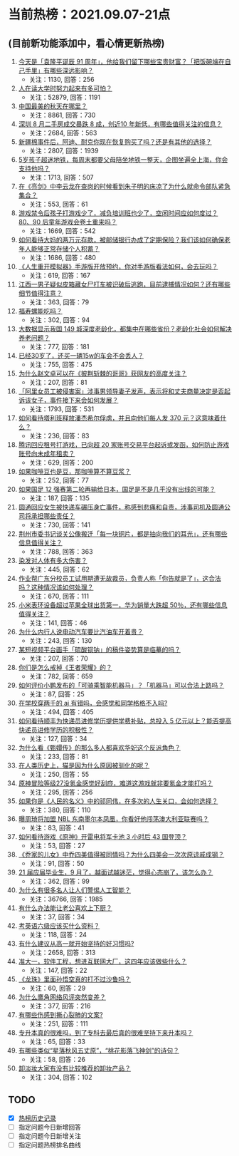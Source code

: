 # 当前热榜：2021.09.07-21点
## (目前新功能添加中，看心情更新热榜)
1. [今天是「袁隆平诞辰 91 周年」，他给我们留下哪些宝贵财富？「把饭碗端在自己手里」有哪些深远影响？](https://www.zhihu.com/question/485193733)
    * 关注：1130, 回答：256
2. [人在读大学时努力起来有多可怕？](https://www.zhihu.com/question/304422827)
    * 关注：52879, 回答：1191
3. [中国最美的秋天在哪里？](https://www.zhihu.com/question/25516962)
    * 关注：8861, 回答：730
4. [深圳 8 月二手房成交暴跌 8 成，创近10 年新低，有哪些值得关注的信息？](https://www.zhihu.com/question/484707070)
    * 关注：2684, 回答：563
5. [新疆棉事件后，阿迪、耐克你现在恢复购买了吗？还是有其他的选择？](https://www.zhihu.com/question/465033483)
    * 关注：2807, 回答：1939
6. [5岁孩子超迷地铁，每周末都要父母陪坐地铁一整天，企图坐遍全上海，你会支持他吗？](https://www.zhihu.com/question/484372748)
    * 关注：1713, 回答：507
7. [在《亮剑》中李云龙在查岗的时候看到朱子明的床凉了为什么就命令部队紧急集合？](https://www.zhihu.com/question/348869509)
    * 关注：553, 回答：61
8. [游戏禁令后孩子打游戏少了，减负培训班也少了，空闲时间应如何度过？ 80、90 后童年游戏会卷土重来吗？](https://www.zhihu.com/question/485051536)
    * 关注：1669, 回答：542
9. [如何看待大妈的两万元存款，被邮储银行办成了定期保险？我们该如何确保老年人能够正常存储个人积蓄？](https://www.zhihu.com/question/484566930)
    * 关注：1686, 回答：480
10. [《人生重开模拟器》手游版开放预约，你对手游版看法如何，会去玩吗？](https://www.zhihu.com/question/485231623)
    * 关注：619, 回答：167
11. [江西一男子疑似皮箱藏女尸打车被识破后逃跑，目前逮捕情况如何？还有哪些细节值得注意？](https://www.zhihu.com/question/485333193)
    * 关注：363, 回答：79
12. [福寿螺能吃吗？](https://www.zhihu.com/question/50267388)
    * 关注：302, 回答：94
13. [大数据显示我国 149 城深度老龄化，都集中在哪些省份？老龄化社会如何解决养老问题？](https://www.zhihu.com/question/484982858)
    * 关注：777, 回答：181
14. [已经30岁了，还买一辆15w的车会不会丢人？](https://www.zhihu.com/question/484218237)
    * 关注：755, 回答：475
15. [为什么赵文卓可以在《披荆斩棘的哥哥》获网友的高度关注？](https://www.zhihu.com/question/483432914)
    * 关注：207, 回答：81
16. [「阿里女员工被侵害案」涉事男领导妻子发声，表示将和丈夫商量决定是否起诉该女子，事件接下来会如何发展？](https://www.zhihu.com/question/485195286)
    * 关注：1793, 回答：531
17. [如何看待塔利班释放潘杰希尔俘虏，并且向他们每人发 370 元？这意味着什么？](https://www.zhihu.com/question/485209591)
    * 关注：236, 回答：83
18. [腾讯回应租号打游戏，已向超 20 家账号交易平台起诉或发函，如何防止游戏账号向未成年租卖？](https://www.zhihu.com/question/485199096)
    * 关注：629, 回答：200
19. [如果咖啡豆也是豆，那咖啡算不算豆浆？](https://www.zhihu.com/question/483758716)
    * 关注：252, 回答：77
20. [如果国足 12 强赛第二轮再输给日本，国足是不是几乎没有出线的可能？](https://www.zhihu.com/question/484874590)
    * 关注：187, 回答：135
21. [圆通回应女生被快递车碾压身亡事件，称感到悲痛和自责，涉事司机及圆通公司将承担哪些责任？](https://www.zhihu.com/question/485222103)
    * 关注：730, 回答：141
22. [荆州市委书记谈关公像搬迁「每一块铜片，都是抽向我们的耳光」，还有哪些信息值得关注？](https://www.zhihu.com/question/485228372)
    * 关注：788, 回答：363
23. [染发对人体有多大伤害？](https://www.zhihu.com/question/295486674)
    * 关注：445, 回答：62
24. [作业帮广东分校员工试用期遭无故裁员，负责人称「你告就是了」，这合法吗？这种情况该如何处理？](https://www.zhihu.com/question/485248419)
    * 关注：670, 回答：111
25. [小米表环设备超过苹果全球出货第一，华为销量大跌超 50％，还有哪些信息值得关注？](https://www.zhihu.com/question/484683869)
    * 关注：141, 回答：46
26. [为什么内行人说电动汽车要比汽油车开着贵？](https://www.zhihu.com/question/473523126)
    * 关注：243, 回答：130
27. [某短视频平台画手「硫酸钡钠」的稿件姿势算是临摹的吗？](https://www.zhihu.com/question/484882259)
    * 关注：207, 回答：70
28. [你们是怎么戒掉《王者荣耀》的？](https://www.zhihu.com/question/457993130)
    * 关注：782, 回答：659
29. [如何评价小鹏发布的「可骑乘智能机器马」？「机器马」可以合法上路吗？](https://www.zhihu.com/question/485255102)
    * 关注：87, 回答：25
30. [在学校穿两千的 aj 有错吗，会感觉和同学格格不入吗?](https://www.zhihu.com/question/481750173)
    * 关注：494, 回答：405
31. [如何看待顺丰为快递员进修学历提供学费补贴，总投入 5 亿元以上？能否提高快递员进修学历的积极性？](https://www.zhihu.com/question/485204270)
    * 关注：127, 回答：34
32. [为什么看《甄嬛传》的那么多人都喜欢华妃这个反派角色？](https://www.zhihu.com/question/24823315)
    * 关注：233, 回答：81
33. [在人类历史上，猫是因为什么原因被驯化的呢？](https://www.zhihu.com/question/399880441)
    * 关注：250, 回答：55
34. [原神冒险等级27没氪金感觉好刮痧，难道这游戏就非要氪金才能打吗？](https://www.zhihu.com/question/484326434)
    * 关注：295, 回答：256
35. [如果你是《人民的名义》中的祁同伟，在多次的人生关口，会如何选择？](https://www.zhihu.com/question/378595010)
    * 关注：380, 回答：110
36. [曝周琦将加盟 NBL 东南墨尔本凤凰，你看好他闯荡澳大利亚联赛吗？](https://www.zhihu.com/question/485130832)
    * 关注：83, 回答：41
37. [如何看待游戏《原神》开雷电将军卡池 3 小时后 43 国登顶？](https://www.zhihu.com/question/484478612)
    * 关注：53, 回答：27
38. [《乔家的儿女》中乔四美值得被同情吗？为什么四美会一次次原谅戚成钢？](https://www.zhihu.com/question/484600151)
    * 关注：91, 回答：50
39. [21 届应届毕业生，9 月了，越面试越迷茫，觉得心态崩了，该怎么办？](https://www.zhihu.com/question/484278176)
    * 关注：362, 回答：99
40. [为什么有很多名人让人们警惕人工智能？](https://www.zhihu.com/question/27864852)
    * 关注：36766, 回答：1985
41. [有什么办法能让老公喜欢上下厨？](https://www.zhihu.com/question/484417890)
    * 关注：37, 回答：34
42. [考英语六级应该买什么资料？](https://www.zhihu.com/question/344969598)
    * 关注：118, 回答：24
43. [有什么建议从高一就开始坚持的好习惯吗?](https://www.zhihu.com/question/466473902)
    * 关注：2658, 回答：313
44. [准大一，软件工程，想进互联网大厂，这四年应该做些什么？](https://www.zhihu.com/question/476165475)
    * 关注：147, 回答：22
45. [《龙珠》里面孙悟空真的打不过沙鲁吗？](https://www.zhihu.com/question/28888180)
    * 关注：60, 回答：29
46. [为什么鹰角网络风评突然变差？](https://www.zhihu.com/question/475967481)
    * 关注：377, 回答：216
47. [有哪些伤感到撕心裂肺的文案?](https://www.zhihu.com/question/459224880)
    * 关注：251, 回答：111
48. [专升本真的很难吗，到了专科去最后真的很难坚持下来升本吗？](https://www.zhihu.com/question/478766172)
    * 关注：65, 回答：33
49. [有哪些类似“星落秋风五丈原”，“桃花影落飞神剑”的诗句？](https://www.zhihu.com/question/430567751)
    * 关注：58, 回答：26
50. [卸淡妆大家有没有比较推荐的卸妆产品？](https://www.zhihu.com/question/26048870)
    * 关注：304, 回答：102
## TODO
* [x] [热榜历史记录](hot_history/AllHot.md)
* [ ] 指定问题今日新增回答
* [ ] 指定问题今日新增关注
* [ ] 指定问题热榜排名曲线
